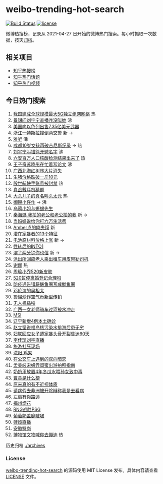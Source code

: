 # weibo-trending-hot-search

[![Build Status](https://github.com/justjavac/weibo-trending-hot-search/workflows/ci/badge.svg?branch=master)](https://github.com/justjavac/weibo-trending-hot-search/actions)
[![license](https://img.shields.io/github/license/justjavac/weibo-trending-hot-search)](https://github.com/justjavac/weibo-trending-hot-search/blob/master/LICENSE)

微博热搜榜，记录从 2021-04-27 日开始的微博热门搜索。每小时抓取一次数据，按天[归档](./archives)。

## 相关项目

- [知乎热搜榜](https://github.com/justjavac/zhihu-trending-top-search)
- [知乎热门话题](https://github.com/justjavac/zhihu-trending-hot-questions)
- [知乎热门视频](https://github.com/justjavac/zhihu-trending-hot-video)

## 今日热门搜索

<!-- BEGIN -->
<!-- 最后更新时间 Tue May 18 2021 02:37:27 GMT+0800 (China Standard Time) -->

1. [我国建成全球规模最大5G独立组网网络](https://s.weibo.com//weibo?q=%23%E6%88%91%E5%9B%BD%E5%BB%BA%E6%88%90%E5%85%A8%E7%90%83%E8%A7%84%E6%A8%A1%E6%9C%80%E5%A4%A75G%E7%8B%AC%E7%AB%8B%E7%BB%84%E7%BD%91%E7%BD%91%E7%BB%9C%23&Refer=new_time)
   热
2. [景甜问刘宇宁直播咋没叫她](https://s.weibo.com//weibo?q=%23%E6%99%AF%E7%94%9C%E9%97%AE%E5%88%98%E5%AE%87%E5%AE%81%E7%9B%B4%E6%92%AD%E5%92%8B%E6%B2%A1%E5%8F%AB%E5%A5%B9%23&Refer=top)
   沸
3. [美国向以色列出售7.35亿美元武器](https://s.weibo.com//weibo?q=%23%E7%BE%8E%E5%9B%BD%E5%90%91%E4%BB%A5%E8%89%B2%E5%88%97%E5%87%BA%E5%94%AE7.35%E4%BA%BF%E7%BE%8E%E5%85%83%E6%AD%A6%E5%99%A8%23&Refer=top)
4. [浙江一特斯拉撞倒两交警](https://s.weibo.com//weibo?q=%23%E6%B5%99%E6%B1%9F%E4%B8%80%E7%89%B9%E6%96%AF%E6%8B%89%E6%92%9E%E5%80%92%E4%B8%A4%E4%BA%A4%E8%AD%A6%23&Refer=top)
   新 ->
5. [难听](https://s.weibo.com//weibo?q=%E9%9A%BE%E5%90%AC&Refer=top) 沸
6. [成都10岁女孩再破吉尼斯纪录](https://s.weibo.com//weibo?q=%23%E6%88%90%E9%83%BD10%E5%B2%81%E5%A5%B3%E5%AD%A9%E5%86%8D%E7%A0%B4%E5%90%89%E5%B0%BC%E6%96%AF%E7%BA%AA%E5%BD%95%23&Refer=top)
   -> 热
7. [刘宇宁叫错徐开骋名字](https://s.weibo.com//weibo?q=%23%E5%88%98%E5%AE%87%E5%AE%81%E5%8F%AB%E9%94%99%E5%BE%90%E5%BC%80%E9%AA%8B%E5%90%8D%E5%AD%97%23&Refer=top)
   沸
8. [六安百万人口核酸检测结果出来了](https://s.weibo.com//weibo?q=%23%E5%85%AD%E5%AE%89%E7%99%BE%E4%B8%87%E4%BA%BA%E5%8F%A3%E6%A0%B8%E9%85%B8%E6%A3%80%E6%B5%8B%E7%BB%93%E6%9E%9C%E5%87%BA%E6%9D%A5%E4%BA%86%23&Refer=top)
   热
9. [王子奇苏晓彤在忙着写论文](https://s.weibo.com//weibo?q=%23%E7%8E%8B%E5%AD%90%E5%A5%87%E8%8B%8F%E6%99%93%E5%BD%A4%E5%9C%A8%E5%BF%99%E7%9D%80%E5%86%99%E8%AE%BA%E6%96%87%23&Refer=top)
   沸
10. [广西北海红树林大片消失](https://s.weibo.com//weibo?q=%23%E5%B9%BF%E8%A5%BF%E5%8C%97%E6%B5%B7%E7%BA%A2%E6%A0%91%E6%9E%97%E5%A4%A7%E7%89%87%E6%B6%88%E5%A4%B1%23&Refer=top)
11. [生猪价格跌破一斤10元](https://s.weibo.com//weibo?q=%23%E7%94%9F%E7%8C%AA%E4%BB%B7%E6%A0%BC%E8%B7%8C%E7%A0%B4%E4%B8%80%E6%96%A410%E5%85%83%23&Refer=top)
12. [殷世航快手账号被封禁](https://s.weibo.com//weibo?q=%23%E6%AE%B7%E4%B8%96%E8%88%AA%E5%BF%AB%E6%89%8B%E8%B4%A6%E5%8F%B7%E8%A2%AB%E5%B0%81%E7%A6%81%23&Refer=top)
    热
13. [肖战戴耳机猜题](https://s.weibo.com//weibo?q=%23%E8%82%96%E6%88%98%E6%88%B4%E8%80%B3%E6%9C%BA%E7%8C%9C%E9%A2%98%23&Refer=top)
14. [大头儿子的真名叫头太元](https://s.weibo.com//weibo?q=%23%E5%A4%A7%E5%A4%B4%E5%84%BF%E5%AD%90%E7%9A%84%E7%9C%9F%E5%90%8D%E5%8F%AB%E5%A4%B4%E5%A4%AA%E5%85%83%23&Refer=top)
    热
15. [御赐小仵作](https://s.weibo.com//weibo?q=%E5%BE%A1%E8%B5%90%E5%B0%8F%E4%BB%B5%E4%BD%9C&Refer=top)
    -> 沸
16. [乌鸦小姐与蜥蜴先生](https://s.weibo.com//weibo?q=%E4%B9%8C%E9%B8%A6%E5%B0%8F%E5%A7%90%E4%B8%8E%E8%9C%A5%E8%9C%B4%E5%85%88%E7%94%9F&Refer=top)
17. [秦海璐
    我拍的老公和老公拍的我](https://s.weibo.com//weibo?q=%23%E7%A7%A6%E6%B5%B7%E7%92%90%20%E6%88%91%E6%8B%8D%E7%9A%84%E8%80%81%E5%85%AC%E5%92%8C%E8%80%81%E5%85%AC%E6%8B%8D%E7%9A%84%E6%88%91%23&Refer=top)
    新 ->
18. [当妈妈说给你打六万生活费](https://s.weibo.com//weibo?q=%23%E5%BD%93%E5%A6%88%E5%A6%88%E8%AF%B4%E7%BB%99%E4%BD%A0%E6%89%93%E5%85%AD%E4%B8%87%E7%94%9F%E6%B4%BB%E8%B4%B9%23&Refer=top)
19. [Amber点的肉夹馍](https://s.weibo.com//weibo?q=%23Amber%E7%82%B9%E7%9A%84%E8%82%89%E5%A4%B9%E9%A6%8D%23&Refer=top)
    新
20. [潜在家暴者的13个特征](https://s.weibo.com//weibo?q=%23%E6%BD%9C%E5%9C%A8%E5%AE%B6%E6%9A%B4%E8%80%85%E7%9A%8413%E4%B8%AA%E7%89%B9%E5%BE%81%23&Refer=top)
21. [电池原材料价格上涨](https://s.weibo.com//weibo?q=%23%E7%94%B5%E6%B1%A0%E5%8E%9F%E6%9D%90%E6%96%99%E4%BB%B7%E6%A0%BC%E4%B8%8A%E6%B6%A8%23&Refer=top)
    新 ->
22. [性转后的INTO1](https://s.weibo.com//weibo?q=%23%E6%80%A7%E8%BD%AC%E5%90%8E%E7%9A%84INTO1%23&Refer=top)
23. [演了两分钟你也信](https://s.weibo.com//weibo?q=%23%E6%BC%94%E4%BA%86%E4%B8%A4%E5%88%86%E9%92%9F%E4%BD%A0%E4%B9%9F%E4%BF%A1%23&Refer=top)
    新 ->
24. [派出所回应老人乘出租车用皮带勒司机](https://s.weibo.com//weibo?q=%23%E6%B4%BE%E5%87%BA%E6%89%80%E5%9B%9E%E5%BA%94%E8%80%81%E4%BA%BA%E4%B9%98%E5%87%BA%E7%A7%9F%E8%BD%A6%E7%94%A8%E7%9A%AE%E5%B8%A6%E5%8B%92%E5%8F%B8%E6%9C%BA%23&Refer=top)
25. [谢娜](https://s.weibo.com//weibo?q=%E8%B0%A2%E5%A8%9C&Refer=top) 热
26. [周瑜小乔520新皮肤](https://s.weibo.com//weibo?q=%23%E5%91%A8%E7%91%9C%E5%B0%8F%E4%B9%94520%E6%96%B0%E7%9A%AE%E8%82%A4%23&Refer=top)
27. [520暂停离婚登记合理吗](https://s.weibo.com//weibo?q=%23520%E6%9A%82%E5%81%9C%E7%A6%BB%E5%A9%9A%E7%99%BB%E8%AE%B0%E5%90%88%E7%90%86%E5%90%97%23&Refer=top)
28. [防疫通告错将鲅鱼圈写成鱿鱼圈](https://s.weibo.com//weibo?q=%23%E9%98%B2%E7%96%AB%E9%80%9A%E5%91%8A%E9%94%99%E5%B0%86%E9%B2%85%E9%B1%BC%E5%9C%88%E5%86%99%E6%88%90%E9%B1%BF%E9%B1%BC%E5%9C%88%23&Refer=top)
29. [邓伦演的吴祖太](https://s.weibo.com//weibo?q=%23%E9%82%93%E4%BC%A6%E6%BC%94%E7%9A%84%E5%90%B4%E7%A5%96%E5%A4%AA%23&Refer=top)
30. [警惕炒作空气币新型传销](https://s.weibo.com//weibo?q=%23%E8%AD%A6%E6%83%95%E7%82%92%E4%BD%9C%E7%A9%BA%E6%B0%94%E5%B8%81%E6%96%B0%E5%9E%8B%E4%BC%A0%E9%94%80%23&Refer=top)
31. [无人机插秧](https://s.weibo.com//weibo?q=%23%E6%97%A0%E4%BA%BA%E6%9C%BA%E6%8F%92%E7%A7%A7%23&Refer=top)
32. [广西一女老师骑车过河被水冲走](https://s.weibo.com//weibo?q=%23%E5%B9%BF%E8%A5%BF%E4%B8%80%E5%A5%B3%E8%80%81%E5%B8%88%E9%AA%91%E8%BD%A6%E8%BF%87%E6%B2%B3%E8%A2%AB%E6%B0%B4%E5%86%B2%E8%B5%B0%23&Refer=top)
33. [MSI](https://s.weibo.com//weibo?q=MSI&Refer=top)
34. [辽宁新增4例本土确诊](https://s.weibo.com//weibo?q=%23%E8%BE%BD%E5%AE%81%E6%96%B0%E5%A2%9E4%E4%BE%8B%E6%9C%AC%E5%9C%9F%E7%A1%AE%E8%AF%8A%23&Refer=top)
35. [赵立坚说福岛核污染水排海后患无穷](https://s.weibo.com//weibo?q=%23%E8%B5%B5%E7%AB%8B%E5%9D%9A%E8%AF%B4%E7%A6%8F%E5%B2%9B%E6%A0%B8%E6%B1%A1%E6%9F%93%E6%B0%B4%E6%8E%92%E6%B5%B7%E5%90%8E%E6%82%A3%E6%97%A0%E7%A9%B7%23&Refer=top)
36. [妇联回应女子遭家暴头骨开裂昏迷60天](https://s.weibo.com//weibo?q=%23%E5%A6%87%E8%81%94%E5%9B%9E%E5%BA%94%E5%A5%B3%E5%AD%90%E9%81%AD%E5%AE%B6%E6%9A%B4%E5%A4%B4%E9%AA%A8%E5%BC%80%E8%A3%82%E6%98%8F%E8%BF%B760%E5%A4%A9%23&Refer=top)
37. [李佳琦刘宇直播](https://s.weibo.com//weibo?q=%23%E6%9D%8E%E4%BD%B3%E7%90%A6%E5%88%98%E5%AE%87%E7%9B%B4%E6%92%AD%23&Refer=top)
38. [旅游社死现场](https://s.weibo.com//weibo?q=%23%E6%97%85%E6%B8%B8%E7%A4%BE%E6%AD%BB%E7%8E%B0%E5%9C%BA%23&Refer=top)
39. [沈阳 鸡架](https://s.weibo.com//weibo?q=%E6%B2%88%E9%98%B3%20%E9%B8%A1%E6%9E%B6&Refer=top)
40. [在公交车上遇到的双向暗恋](https://s.weibo.com//weibo?q=%23%E5%9C%A8%E5%85%AC%E4%BA%A4%E8%BD%A6%E4%B8%8A%E9%81%87%E5%88%B0%E7%9A%84%E5%8F%8C%E5%90%91%E6%9A%97%E6%81%8B%23&Refer=top)
41. [孟美岐宋妍霏闺蜜出游拍照指南](https://s.weibo.com//weibo?q=%23%E5%AD%9F%E7%BE%8E%E5%B2%90%E5%AE%8B%E5%A6%8D%E9%9C%8F%E9%97%BA%E8%9C%9C%E5%87%BA%E6%B8%B8%E6%8B%8D%E7%85%A7%E6%8C%87%E5%8D%97%23&Refer=top)
42. [奶奶用放置4年冬瓜水喂孙女致中毒](https://s.weibo.com//weibo?q=%23%E5%A5%B6%E5%A5%B6%E7%94%A8%E6%94%BE%E7%BD%AE4%E5%B9%B4%E5%86%AC%E7%93%9C%E6%B0%B4%E5%96%82%E5%AD%99%E5%A5%B3%E8%87%B4%E4%B8%AD%E6%AF%92%23&Refer=top)
43. [曹县是什么梗](https://s.weibo.com//weibo?q=%23%E6%9B%B9%E5%8E%BF%E6%98%AF%E4%BB%80%E4%B9%88%E6%A2%97%23&Refer=top)
44. [原来真的有不近视体质](https://s.weibo.com//weibo?q=%23%E5%8E%9F%E6%9D%A5%E7%9C%9F%E7%9A%84%E6%9C%89%E4%B8%8D%E8%BF%91%E8%A7%86%E4%BD%93%E8%B4%A8%23&Refer=top)
45. [请病假去非洲被开除辩称我是去看病](https://s.weibo.com//weibo?q=%23%E8%AF%B7%E7%97%85%E5%81%87%E5%8E%BB%E9%9D%9E%E6%B4%B2%E8%A2%AB%E5%BC%80%E9%99%A4%E8%BE%A9%E7%A7%B0%E6%88%91%E6%98%AF%E5%8E%BB%E7%9C%8B%E7%97%85%23&Refer=top)
46. [左肩有你路透](https://s.weibo.com//weibo?q=%23%E5%B7%A6%E8%82%A9%E6%9C%89%E4%BD%A0%E8%B7%AF%E9%80%8F%23&Refer=top)
47. [福州烟花](https://s.weibo.com//weibo?q=%E7%A6%8F%E5%B7%9E%E7%83%9F%E8%8A%B1&Refer=top)
48. [RNG战胜PSG](https://s.weibo.com//weibo?q=%23RNG%E6%88%98%E8%83%9CPSG%23&Refer=top)
49. [葡萄奶盖脆啵啵](https://s.weibo.com//weibo?q=%23%E8%91%A1%E8%90%84%E5%A5%B6%E7%9B%96%E8%84%86%E5%95%B5%E5%95%B5%23&Refer=top)
50. [薇娅直播](https://s.weibo.com//weibo?q=%23%E8%96%87%E5%A8%85%E7%9B%B4%E6%92%AD%23&Refer=top)
51. [安徽特岗](https://s.weibo.com//weibo?q=%E5%AE%89%E5%BE%BD%E7%89%B9%E5%B2%97&Refer=top)
52. [博物馆文物喊你去蹦迪](https://s.weibo.com//weibo?q=%23%E5%8D%9A%E7%89%A9%E9%A6%86%E6%96%87%E7%89%A9%E5%96%8A%E4%BD%A0%E5%8E%BB%E8%B9%A6%E8%BF%AA%23&Refer=new_time)
    热

<!-- END -->

历史归档 [./archives](./archives)

### License

[weibo-trending-hot-search](https://github.com/justjavac/weibo-trending-hot-search)
的源码使用 MIT License 发布。具体内容请查看 [LICENSE](./LICENSE) 文件。

